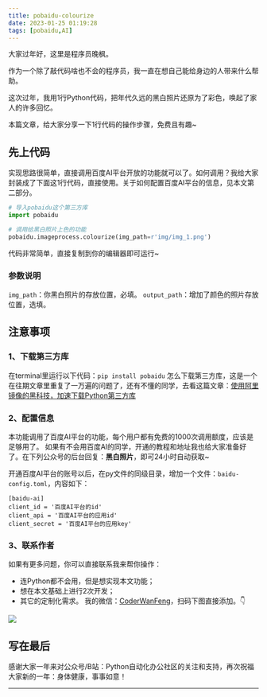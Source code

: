 ```yaml
---
title: pobaidu-colourize
date: 2023-01-25 01:19:28
tags: [pobaidu,AI]
---
```



大家过年好，这里是程序员晚枫。

作为一个除了敲代码啥也不会的程序员，我一直在想自己能给身边的人带来什么帮助。

这次过年，我用1行Python代码，把年代久远的黑白照片还原为了彩色，唤起了家人的许多回忆。

本篇文章，给大家分享一下1行代码的操作步骤，免费且有趣~

## 先上代码
实现思路很简单，直接调用百度AI平台开放的功能就可以了。如何调用？我给大家封装成了下面这1行代码，直接使用。关于如何配置百度AI平台的信息，见本文第二部分。

```python
# 导入pobaidu这个第三方库
import pobaidu

# 调用给黑白照片上色的功能
pobaidu.imageprocess.colourize(img_path=r'img/img_1.png')
```

代码非常简单，直接复制到你的编辑器即可运行~

### 参数说明
``img_path``：你黑白照片的存放位置，必填。
``output_path``：增加了颜色的照片存放位置，选填。

## 注意事项

### 1、下载第三方库

在terminal里运行以下代码：``pip install pobaidu``
怎么下载第三方库，这是一个在往期文章里重复了一万遍的问题了，还有不懂的同学，去看这篇文章：[使用阿里镜像的黑科技，加速下载Python第三方库](https://mp.weixin.qq.com/s/EnhHNRCwEXXseBS3aTNuMg)


### 2、配置信息

本功能调用了百度AI平台的功能，每个用户都有免费的1000次调用额度，应该是足够用了。
如果有不会用百度AI的同学，开通的教程和地址我也给大家准备好了。在下列公众号的后台回复：**黑白照片**，即可24小时自动获取~


开通百度AI平台的账号以后，在py文件的同级目录，增加一个文件：``baidu-config.toml``，内容如下：
```shell
[baidu-ai]
client_id = '百度AI平台的id'
client_api = '百度AI平台的应用id'
client_secret = '百度AI平台的应用key'
```

### 3、联系作者

如果有更多问题，你可以直接联系我来帮你操作：
- 连Python都不会用，但是想实现本文功能；
- 想在本文基础上进行2次开发；
- 其它的定制化需求。
我的微信：[CoderWanFeng]()，扫码下图直接添加。👇

![](https://python-office-1300615378.cos.ap-chongqing.myqcloud.com/qr-code.jpg)

## 写在最后

感谢大家一年来对公众号/B站：Python自动化办公社区的关注和支持，再次祝福大家新的一年：身体健康，事事如意！

----



